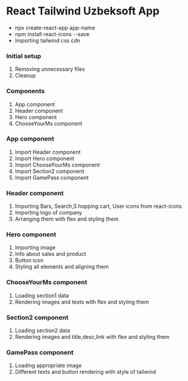# React Tailwind Uzbeksoft App

- npx create-react-app app-name
- npm install react-icons --save
- Importing tailwind css cdn

### Initial setup

1. Removing unnecessary files
2. Cleanup

### Components

1. App component
2. Header component
3. Hero component
4. ChooseYourMs component

### App component

1. Import Header component
2. Import Hero component
3. Import ChooseYourMs component
4. Import Section2 component
5. Import GamePass component

### Header component

1. Importing Bars, Search,S hopping cart, User icons from react-icons
2. Importing logo of company
3. Arranging them with flex and styling them

### Hero component

1. Importing image
2. Info about sales and product
3. Button icon
4. Styling all elements and aligning them

### ChooseYourMs component

1. Loading section1 data
2. Rendering images and texts with flex and styling them

### Section2 component

1. Loading section2 data
2. Rendering images and title,desc,link with flex and styling them

### GamePass component

1. Loading appropriate image
2. Different texts and button rendering with style of tailwind
